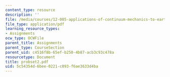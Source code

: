 ```yaml
---
content_type: resource
description: ''
file: /media/courses/12-005-applications-of-continuum-mechanics-to-earth-atmospheric-and-planetary-sciences-spring-2006/5c54354d6bee0221c093f6ae3633d4ba_probset2.pdf
file_type: application/pdf
learning_resource_types:
- Assignments
ocw_type: OCWFile
parent_title: Assignments
parent_type: CourseSection
parent_uid: c4516f8b-65ef-b250-4b87-acb3c93c478a
resourcetype: Document
title: probset2.pdf
uid: 5c54354d-6bee-0221-c093-f6ae3633d4ba
---
```

